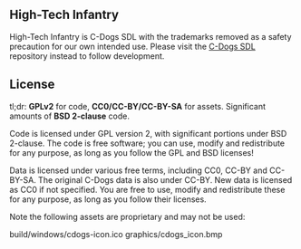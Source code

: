 ## High-Tech Infantry

High-Tech Infantry is C-Dogs SDL with the trademarks removed as a safety precaution for our own intended use. Please visit the [C-Dogs SDL](https://github.com/cxong/cdogs-sdl) repository instead to follow development.

## License

tl;dr: **GPLv2** for code, **CC0/CC-BY/CC-BY-SA** for assets. Significant amounts of **BSD 2-clause** code.

Code is licensed under GPL version 2, with significant portions under BSD 2-clause. The code is free software; you can use, modify and redistribute for any purpose, as long as you follow the GPL and BSD licenses!

Data is licensed under various free terms, including CC0, CC-BY and CC-BY-SA. The original C-Dogs data is also under CC-BY. New data is licensed as CC0 if not specified. You are free to use, modify and redistribute these for any purpose, as long as you follow their licenses.

Note the following assets are proprietary and may not be used:

build/windows/cdogs-icon.ico
graphics/cdogs_icon.bmp
